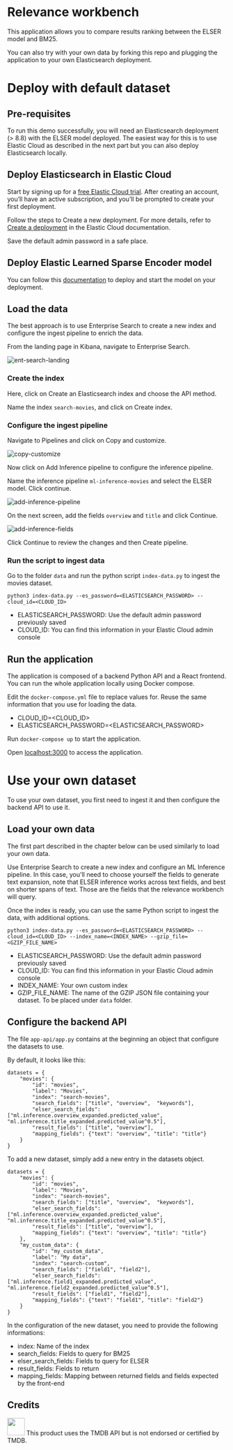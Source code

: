 # Relevance workbench

This application allows you to compare results ranking between the ELSER model and BM25. 

You can also try with your own data by forking this repo and plugging the application to your own Elasticsearch deployment. 

# Deploy with default dataset

## Pre-requisites

To run this demo successfully, you will need an Elasticsearch deployment (> 8.8) with the ELSER model deployed. The easiest way for this is to use Elastic Cloud as described in the next part but you can also deploy Elasticsearch locally.  

## Deploy Elasticsearch in Elastic Cloud

Start by signing up for a [free Elastic Cloud trial](https://cloud.elastic.co/registration). After creating an account, you’ll have an active subscription, and you’ll be prompted to create your first deployment.

Follow the steps to Create a new deployment. For more details, refer to [Create a deployment](https://www.elastic.co/guide/en/cloud/current/ec-create-deployment.html) in the Elastic Cloud documentation.

Save the default admin password in a safe place. 

## Deploy Elastic Learned Sparse Encoder model

You can follow this [documentation](https://www.elastic.co/guide/en/machine-learning/master/ml-nlp-elser.html#download-deploy-elser) to deploy and start the model on your deployment.

## Load the data

The best approach is to use Enterprise Search to create a new index and configure the ingest pipeline to enrich the data.

From the landing page in Kibana, navigate to Enterprise Search. 

![ent-search-landing](./images/ent-search-landing.png)

### Create the index 

Here, click on Create an Elasticsearch index and choose the API method. 

Name the index `search-movies`, and click on Create index. 

### Configure the ingest pipeline

Navigate to Pipelines and click on Copy and customize.

![copy-customize](./images/copy-customize.png)

Now click on Add Inference pipeline to configure the inference pipeline. 

Name the inference pipeline `ml-inference-movies` and select the ELSER model. Click continue.

![add-inference-pipeline](./images/add-inference-pipeline.png)

On the next screen, add the fields `overview` and `title` and click Continue. 

![add-inference-fields](./images/add-inference-fields.png)

Click Continue to review the changes and then Create pipeline. 

### Run the script to ingest data

Go to the folder `data` and run the python script `index-data.py` to ingest the movies dataset. 

```
python3 index-data.py --es_password=<ELASTICSEARCH_PASSWORD> --cloud_id=<CLOUD_ID>
```

- ELASTICSEARCH_PASSWORD: Use the default admin password previously saved
- CLOUD_ID: You can find this information in your Elastic Cloud admin console

## Run the application

The application is composed of a backend Python API and a React frontend. You can run the whole application locally using Docker compose. 

Edit the `docker-compose.yml` file to replace values for. Reuse the same information that you use for loading the data. 
- CLOUD_ID=<CLOUD_ID>
- ELASTICSEARCH_PASSWORD=<ELASTICSEARCH_PASSWORD>

Run `docker-compose up` to start the application. 

Open [localhost:3000](http://localhost:3000) to access the application.

# Use your own dataset

To use your own dataset, you first need to ingest it and then configure the backend API to use it. 

## Load your own data

The first part described in the chapter below can be used similarly to load your own data. 

Use Enterprise Search to create a new index and configure an ML Inference pipeline. In this case, you'll need to choose yourself the fields to generate text expansion, note that ELSER inference works across text fields, and best on shorter spans of text. Those are the fields that the relevance workbench will query. 

Once the index is ready, you can use the same Python script to ingest the data, with additional options. 

```
python3 index-data.py --es_password=<ELASTICSEARCH_PASSWORD> --cloud_id=<CLOUD_ID> --index_name=<INDEX_NAME> --gzip_file=<GZIP_FILE_NAME>
```

- ELASTICSEARCH_PASSWORD: Use the default admin password previously saved
- CLOUD_ID: You can find this information in your Elastic Cloud admin console
- INDEX_NAME: Your own custom index
- GZIP_FILE_NAME: The name of the GZIP JSON file containing your dataset. To be placed under `data` folder. 

## Configure the backend API

The file `app-api/app.py` contains at the beginning an object that configure the datasets to use. 

By default, it looks like this: 

```
datasets = {
    "movies": {
        "id": "movies",
        "label": "Movies",
        "index": "search-movies",
        "search_fields": ["title", "overview",  "keywords"],
        "elser_search_fields": ["ml.inference.overview_expanded.predicted_value", "ml.inference.title_expanded.predicted_value^0.5"],
        "result_fields": ["title", "overview"],
        "mapping_fields": {"text": "overview", "title": "title"}
    }
}
```

To add a new dataset, simply add a new entry in the datasets object. 

```
datasets = {
    "movies": {
        "id": "movies",
        "label": "Movies",
        "index": "search-movies",
        "search_fields": ["title", "overview",  "keywords"],
        "elser_search_fields": ["ml.inference.overview_expanded.predicted_value", "ml.inference.title_expanded.predicted_value^0.5"],
        "result_fields": ["title", "overview"],
        "mapping_fields": {"text": "overview", "title": "title"}
    },
    "my_custom_data": {
        "id": "my_custom_data",
        "label": "My data",
        "index": "search-custom",
        "search_fields": ["field1", "field2"],
        "elser_search_fields": ["ml.inference.field1_expanded.predicted_value", "ml.inference.field2_expanded.predicted_value^0.5"],
        "result_fields": ["field1", "field2"],
        "mapping_fields": {"text": "field1", "title": "field2"}
    }
}
```

In the configuration of the new dataset, you need to provide the following informations: 
- index: Name of the index
- search_fields: Fields to query for BM25
- elser_search_fields: Fields to query for ELSER
- result_fields: Fields to return
- mapping_fields: Mapping between returned fields and fields expected by the front-end



## Credits 

<img src="./images/tmdb-logo.svg" width="40"> This product uses the TMDB API but is not endorsed or certified by TMDB.
